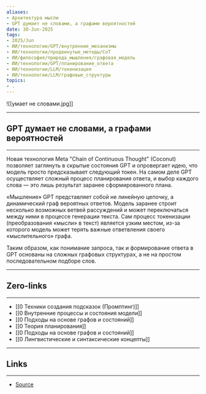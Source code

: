 ```yaml
---
aliases: 
- Архитектура мысли 
- GPT думает не словами, а графами вероятностей
date: 30-Jun-2025
tags:
- 2025/Jun
- ИИ/технологии/GPT/внутренние_механизмы
- ИИ/технологии/продвинутые_методы/CoT
- ИИ/философия/природа_мышления/графовая_модель
- ИИ/технологии/GPT/планирование_ответа
- ИИ/технологии/LLM/токенизация
- ИИ/технологии/LLM/графовые_структуры
topics:
- .
---
```

![[умает не словами.jpg]]

-----
##  **GPT думает не словами, а графами вероятностей**
-----
Новая технология Meta "Chain of Continuous Thought" (Coconut) позволяет заглянуть в скрытые состояния GPT и опровергает идею, что модель просто предсказывает следующий токен. На самом деле GPT осуществляет сложный процесс планирования ответа, и выбор каждого слова — это лишь результат заранее сформированного плана.

«Мышление» GPT представляет собой не линейную цепочку, а динамический граф вероятных ответов. Модель заранее строит несколько возможных ветвей рассуждений и может переключаться между ними в процессе генерации текста. Сам процесс токенизации (преобразования «мысли» в текст) является узким местом, из-за которого модель может терять важные ответвления своего «мыслительного» графа.

Таким образом, как понимание запроса, так и формирование ответа в GPT основаны на сложных графовых структурах, а не на простом последовательном подборе слов.

---
## Zero-links
---
- [[0 Техники создания подсказок (Промптинг)]]
- [[0 Внутренние процессы и состояния модели]]
- [[0 Подходы на основе графов и состояний]]
- [[0 Теория планирования]]
- [[0 Подходы на основе графов и состояний]]
- [[0 Лингвистические и синтаксические концепты]]

---
## Links
---
- [Source](https://t.me/turboproject/1743)
